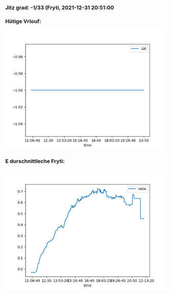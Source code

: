 ### Jitz grad: -1/33 (Fryti, 2021-12-31 20:51:00

### Hütige Vrlouf:
![Graph](Today.png)

### E durschnittleche Fryti:
![Graph](Fryti.png)